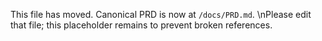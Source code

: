 This file has moved. Canonical PRD is now at `/docs/PRD.md`.
\nPlease edit that file; this placeholder remains to prevent broken references.
